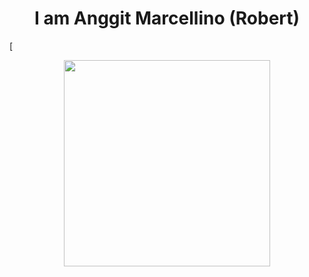 <h1 align= "center"><b> I am Anggit Marcellino (Robert)</b></h1>

[<p align="center">  <img src="https://media.giphy.com/media/2fPZgIpF0H7dtRZRMB/giphy.gif" width="330px">
